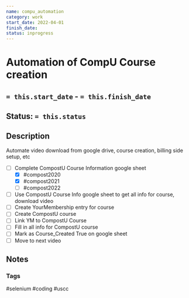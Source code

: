 ```yaml
---
name: compu_automation
category: work
start_date: 2022-04-01
finish_date:
status: inprogress
---
```

# Automation of CompU Course creation
## `= this.start_date` - `= this.finish_date`
## Status: `= this.status`
## Description
Automate video download from google drive, course creation, billing side setup, etc
- [ ] Complete CompostU Course Information google sheet
	- [x] #compost2020
	- [x] #compost2021
	- [ ] #compost2022
- [ ] Use CompostU Course Info google sheet to get all info for course, download video
- [ ] Create YourMembership entry for course
- [ ] Create CompostU course
- [ ] Link YM to CompostU Course
- [ ] Fill in all info for CompostU course
- [ ] Mark as Course_Created True on google sheet
- [ ] Move to next video

## Notes

### Tags
#selenium #coding #uscc